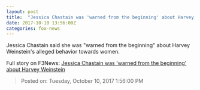 ```yaml
---
layout: post
title:  "Jessica Chastain was 'warned from the beginning' about Harvey Weinstein"
date: 2017-10-10 13:56:00Z
categories: fox-news
---
```


Jessica Chastain said she was "warned from the beginning" about Harvey Weinstein's alleged behavior towards women.


Full story on F3News: [Jessica Chastain was 'warned from the beginning' about Harvey Weinstein](http://www.f3nws.com/n/vPSQSB)

> Posted on: Tuesday, October 10, 2017 1:56:00 PM
